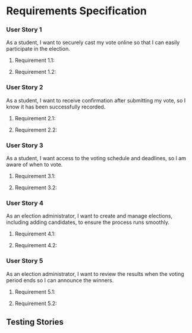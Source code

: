 # Requirements Specification

### User Story 1
As a student, I want to securely cast my vote online so that I can easily participate in the election.
1. Requirement 1.1:

2. Requirement 1.2:

### User Story 2
As a student, I want to receive confirmation after submitting my vote, so I know it has been successfully recorded.
1. Requirement 2.1: 

2. Requirement 2.2:

### User Story 3
As a student, I want access to the voting schedule and deadlines, so I am aware of when to vote.
1. Requirement 3.1:

2. Requirement 3.2:

### User Story 4
As an election administrator, I want to create and manage elections, including adding candidates, to ensure the process runs smoothly.
1. Requirement 4.1:
  
2. Requirement 4.2:

### User Story 5
As an election administrator, I want to review the results when the voting period ends so I can announce the winners.
1. Requirement 5.1:
  
2. Requirement 5.2:

## Testing Stories